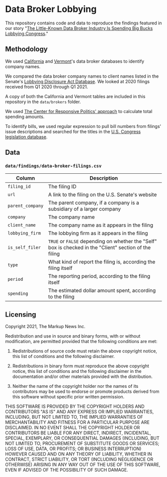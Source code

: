 # Data Broker Lobbying

This repository contains code and data to reproduce the findings featured in our story "[The Little-Known Data Broker Industry Is Spending Big Bucks Lobbying Congress](https://themarkup.org/privacy/2021/04/01/the-little-known-data-broker-industry-is-spending-big-bucks-lobbying-congress)."

## Methodology

We used [California](https://oag.ca.gov/data-brokers) and [Vermont](https://bizfilings.vermont.gov/online/DatabrokerInquire/DataBrokerSearch)'s data broker databases to identify company names. 

We compared the data broker company names to client names listed in the Senate's [Lobbying Disclosure Act Database](https://www.senate.gov/legislative/Public_Disclosure/database_download.htm). We looked at 2020 filings received from Q1 2020 through Q1 2021.

A copy of both the California and Vermont tables are included in this repository in the `data/brokers` folder.

We used [The Center for Responsive Politics' approach](https://www.opensecrets.org/federal-lobbying/methodology#totals) to calculate total spending amounts.

To identify bills, we used regular expression to pull bill numbers from filings' issue descriptions and searched for the titles in the [U.S. Congress legislation database](https://www.congress.gov/search?q={%22source%22:%22legislation%22,%22congress%22:116,%22type%22:%22bills%22,%22chamber%22:%22House%22}&searchResultViewType=expanded). 

## Data

### `data/findings/data-broker-filings.csv`

| Column | Description |
| -------|-------------|
| `filing_id` | The filing ID  |
| `url` | A link to the filing on the U.S. Senate's website|
| `parent_company` | The parent company, if a company is a subsidiary of a larger company|
| `company` | The company name |
| `client_name` | The company name as it appears in the filing |
| `lobbying_firm` | The lobbying firm as it appears in the filing |
| `is_self_filer` | `TRUE` or `FALSE` depending on whether the "Self" box is checked in the "Client" section of the filing |
| `type` | What kind of report the filing is, according the filing itself 
| `period` | The reporting period, according to the filing itself |
| `spending` | The estimated dollar amount spent, according to the filing|

## Licensing

Copyright 2021, The Markup News Inc.

Redistribution and use in source and binary forms, with or without modification, are permitted provided that the following conditions are met:

1. Redistributions of source code must retain the above copyright notice, this list of conditions and the following disclaimer.

2. Redistributions in binary form must reproduce the above copyright notice, this list of conditions and the following disclaimer in the documentation and/or other materials provided with the distribution.

3. Neither the name of the copyright holder nor the names of its contributors may be used to endorse or promote products derived from this software without specific prior written permission.

THIS SOFTWARE IS PROVIDED BY THE COPYRIGHT HOLDERS AND CONTRIBUTORS "AS IS" AND ANY EXPRESS OR IMPLIED WARRANTIES, INCLUDING, BUT NOT LIMITED TO, THE IMPLIED WARRANTIES OF MERCHANTABILITY AND FITNESS FOR A PARTICULAR PURPOSE ARE DISCLAIMED. IN NO EVENT SHALL THE COPYRIGHT HOLDER OR CONTRIBUTORS BE LIABLE FOR ANY DIRECT, INDIRECT, INCIDENTAL, SPECIAL, EXEMPLARY, OR CONSEQUENTIAL DAMAGES (INCLUDING, BUT NOT LIMITED TO, PROCUREMENT OF SUBSTITUTE GOODS OR SERVICES; LOSS OF USE, DATA, OR PROFITS; OR BUSINESS INTERRUPTION) HOWEVER CAUSED AND ON ANY THEORY OF LIABILITY, WHETHER IN CONTRACT, STRICT LIABILITY, OR TORT (INCLUDING NEGLIGENCE OR OTHERWISE) ARISING IN ANY WAY OUT OF THE USE OF THIS SOFTWARE, EVEN IF ADVISED OF THE POSSIBILITY OF SUCH DAMAGE.
